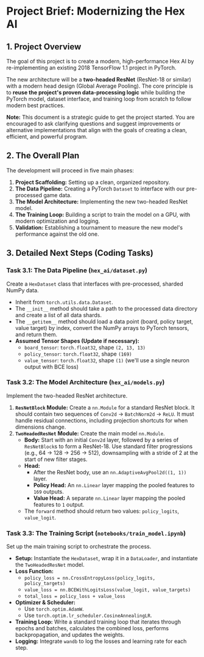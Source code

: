 # Project Brief: Modernizing the Hex AI

## 1. Project Overview

The goal of this project is to create a modern, high-performance Hex AI by re-implementing an existing 2018 TensorFlow 1.1 project in PyTorch.

The new architecture will be a **two-headed ResNet** (ResNet-18 or similar) with a modern head design (Global Average Pooling). The core principle is to **reuse the project's proven data-processing logic** while building the PyTorch model, dataset interface, and training loop from scratch to follow modern best practices.

**Note:** This document is a strategic guide to get the project started. You are encouraged to ask clarifying questions and suggest improvements or alternative implementations that align with the goals of creating a clean, efficient, and powerful program.

## 2. The Overall Plan

The development will proceed in five main phases:
1.  **Project Scaffolding:** Setting up a clean, organized repository.
2.  **The Data Pipeline:** Creating a PyTorch `Dataset` to interface with our pre-processed game data.
3.  **The Model Architecture:** Implementing the new two-headed ResNet model.
4.  **The Training Loop:** Building a script to train the model on a GPU, with modern optimization and logging.
5.  **Validation:** Establishing a tournament to measure the new model's performance against the old one.

## 3. Detailed Next Steps (Coding Tasks)

### Task 3.1: The Data Pipeline (`hex_ai/dataset.py`)

Create a `HexDataset` class that interfaces with pre-processed, sharded NumPy data.

* Inherit from `torch.utils.data.Dataset`.
* The `__init__` method should take a path to the processed data directory and create a list of all data shards.
* The `__getitem__` method should load a data point (board, policy target, value target) by index, convert the NumPy arrays to PyTorch tensors, and return them.
* **Assumed Tensor Shapes (Update if necessary):**
    * `board_tensor`: `torch.float32`, shape `(2, 13, 13)`
    * `policy_tensor`: `torch.float32`, shape `(169)`
    * `value_tensor`: `torch.float32`, shape `(1)` (we'll use a single neuron output with BCE loss)

### Task 3.2: The Model Architecture (`hex_ai/models.py`)

Implement the two-headed ResNet architecture.

1.  **`ResNetBlock` Module:** Create a `nn.Module` for a standard ResNet block. It should contain two sequences of `Conv2d` -> `BatchNorm2d` -> `ReLU`. It must handle residual connections, including projection shortcuts for when dimensions change.
2.  **`TwoHeadedResNet` Module:** Create the main model `nn.Module`.
    * **Body:** Start with an initial `Conv2d` layer, followed by a series of `ResNetBlock`s to form a ResNet-18. Use standard filter progressions (e.g., 64 -> 128 -> 256 -> 512), downsampling with a stride of 2 at the start of new filter stages.
    * **Head:**
        * After the ResNet body, use an `nn.AdaptiveAvgPool2d((1, 1))` layer.
        * **Policy Head:** An `nn.Linear` layer mapping the pooled features to `169` outputs.
        * **Value Head:** A separate `nn.Linear` layer mapping the pooled features to `1` output.
    * The `forward` method should return two values: `policy_logits`, `value_logit`.

### Task 3.3: The Training Script (`notebooks/train_model.ipynb`)

Set up the main training script to orchestrate the process.

* **Setup:** Instantiate the `HexDataset`, wrap it in a `DataLoader`, and instantiate the `TwoHeadedResNet` model.
* **Loss Function:**
    * `policy_loss = nn.CrossEntropyLoss(policy_logits, policy_targets)`
    * `value_loss = nn.BCEWithLogitsLoss(value_logit, value_targets)`
    * `total_loss = policy_loss + value_loss`
* **Optimizer & Scheduler:**
    * Use `torch.optim.AdamW`.
    * Use `torch.optim.lr_scheduler.CosineAnnealingLR`.
* **Training Loop:** Write a standard training loop that iterates through epochs and batches, calculates the combined loss, performs backpropagation, and updates the weights.
* **Logging:** Integrate `wandb` to log the losses and learning rate for each step.
